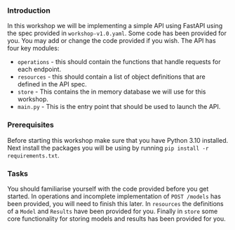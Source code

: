 ### Introduction

In this workshop we will be implementing a simple API using FastAPI using the spec provided in `workshop-v1.0.yaml`. Some
code has been provided for you. You may add or change the code provided if you wish. The API has four key modules:
 - `operations` - this should contain the functions that handle requests for each endpoint.
 - `resources` - this should contain a list of object definitions that are defined in the API spec.
 - `store` - This contains the in memory database we will use for this workshop.
 - `main.py` - This is the entry point that should be used to launch the API.

### Prerequisites

Before starting this workshop make sure that you have Python 3.10 installed. Next install the
packages you will be using by running `pip install -r requirements.txt`.


### Tasks

You should familiarise yourself with the code provided before you get started. In operations and incomplete implementation
of `POST /models` has been provided, you will need to finish this later. In `resources` the definitions of a `Model` and
`Results` have been provided for you. Finally in `store` some core functionality for storing models and results has been
provided for you.